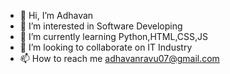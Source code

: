 - 👋 Hi, I’m Adhavan
- 👀 I’m interested in Software Developing
- 🌱 I’m currently learning Python,HTML,CSS,JS
- 💞️ I’m looking to collaborate on IT Industry
- 📫 How to reach me adhavanravu07@gmail.com

<!---
adhavan10/adhavan10 is a ✨ special ✨ repository because its `README.md` (this file) appears on your GitHub profile.
You can click the Preview link to take a look at your changes.
--->
